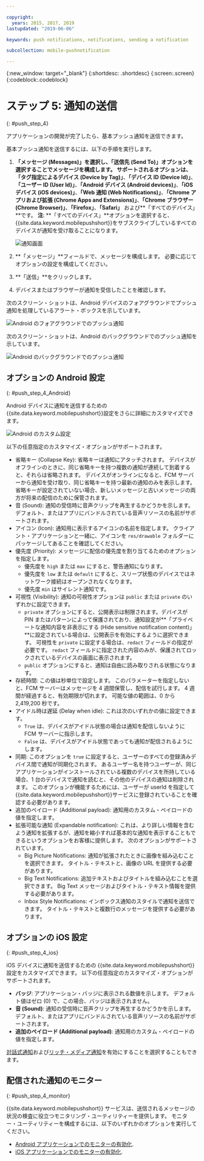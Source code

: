 ```yaml
---

copyright:
  years: 2015, 2017, 2019
lastupdated: "2019-06-06"

keywords: push notifications, notifications, sending a notification

subcollection: mobile-pushnotification

---
```


{:new_window: target="_blank"}
{:shortdesc: .shortdesc}
{:screen:.screen}
{:codeblock:.codeblock}

# ステップ 5: 通知の送信
{: #push_step_4}

アプリケーションの開発が完了したら、基本プッシュ通知を送信できます。

基本プッシュ通知を送信するには、以下の手順を実行します。

1. **「メッセージ (Messages)」**を選択し、**「送信先 (Send To)」**オプションを選択することでメッセージを構成します。 サポートされるオプションは、**「タグ指定によるデバイス (Device by Tag)」**、**「デバイス ID (Device Id)」**、**「ユーザー ID (User Id)」**、**「Android デバイス (Android devices)」**、**「iOS デバイス (iOS devices)」**、**「Web 通知 (Web Notifications)」**、**「Chrome アプリおよび拡張 (Chrome Apps and Extensions)」**、**「Chrome ブラウザー (Chrome Browser)」**、**「Firefox」**、**「Safari」** および**「すべてのデバイス」**です。
**注**: **「すべてのデバイス」**オプションを選択すると、{{site.data.keyword.mobilepushshort}}をサブスクライブしているすべてのデバイスが通知を受け取ることになります。
	
    ![通知画面](images/tag_notification.jpg "「送信先 (Send to)」、「メッセージ (Message)」、および「追加ペイロード (Additional payload」のフィールドを示す「通知送信 (Send notifications)」画面")

2. **「メッセージ」**フィールドで、メッセージを構成します。 必要に応じてオプションの設定を構成してください。
3. **「送信」**をクリックします。
3. デバイスまたはブラウザーが通知を受信したことを確認します。

次のスクリーン・ショットは、Android デバイスのフォアグラウンドでプッシュ通知を処理しているアラート・ボックスを示しています。

![Android のフォアグラウンドでのプッシュ通知](images/Android_Screenshot.jpg "テスト通知を示すアラート・ボックス・")

次のスクリーン・ショットは、Android のバックグラウンドでのプッシュ通知を示しています。

![Android のバックグラウンドでのプッシュ通知](images/background.jpg "Android デバイスのプッシュ通知")

## オプションの Android 設定 
{: #push_step_4_Android}

Android デバイスに通知を送信するための{{site.data.keyword.mobilepushshort}}設定をさらに詳細にカスタマイズできます。 

![Android のカスタム設定](images/android_custom_settings.jpg "プッシュ通知のカスタム設定ページ")

以下の任意指定のカスタマイズ・オプションがサポートされます。

- 省略キー (Collapse Key): 省略キーは通知にアタッチされます。 デバイスがオフラインのときに、同じ省略キーを持つ複数の通知が連続して到着すると、それらは省略されます。 デバイスがオンラインになると、FCM サーバーから通知を受け取り、同じ省略キーを持つ最新の通知のみを表示します。 省略キーが設定されていない場合、新しいメッセージと古いメッセージの両方が将来の配信のために保管されます。
- 音 (Sound): 通知の受信時に音声クリップを再生するかどうかを示します。 デフォルト、またはアプリにバンドルされている音声リソースの名前がサポートされます。
- アイコン (Icon): 通知用に表示するアイコンの名前を指定します。 クライアント・アプリケーションと一緒に、アイコンを `res/drawable` フォルダーにパッケージしてあることを確認してください。
- 優先度 (Priority): メッセージに配信の優先度を割り当てるためのオプションを指定します。 
	- 優先度を `high` または `max` にすると、警告通知になります。
	- 優先度を `low` または `default` にすると、スリープ状態のデバイスではネットワーク接続はオープンされなくなります。 
	- 優先度 `min` はサイレント通知です。
- 可視性 (Visibility): 通知の可視性オプションは `public` または `private` のいずれかに設定できます。 
	- `private` オプションにすると、公開表示は制限されます。デバイスが PIN またはパターンによって保護されており、通知設定が**「プライベートな通知内容を非表示にする (Hide sensitive notification content)」**に設定されている場合は、公開表示を有効にするように選択できます。 可視性を `private` に設定する場合は、`redact` フィールドの指定が必要です。 `redact` フィールドに指定された内容のみが、保護されてロックされているデバイスの画面に表示されます。 
	- `public` オプションにすると、通知は自由に読み取りされる状態になります。
- 存続時間: この値は秒単位で設定します。 このパラメーターを指定しないと、FCM サーバーはメッセージを 4 週間保管し、配信を試行します。 4 週間が経過すると、有効期限が切れます。 可能な値の範囲は、0 から 2,419,200 秒です。
- アイドル時は遅延 (Delay when idle): これは次のいずれかの値に設定できます。
	- `True` は、デバイスがアイドル状態の場合は通知を配信しないように FCM サーバーに指示します。 
	- `False` は、デバイスがアイドル状態であっても通知が配信されるようにします。
- 同期: このオプションを `true` に設定すると、ユーザーのすべての登録済みデバイス間で通知が同期化されます。 あるユーザー名を持つユーザーが、同じアプリケーションがインストールされている複数のデバイスを所持している場合、1 台のデバイスで通知を読むと、その他のデバイスの通知は削除されます。 このオプションが機能するためには、ユーザーが userId を指定して
{{site.data.keyword.mobilepushshort}}サービスに登録されていることを確認する必要があります。
- 追加のペイロード (Additional payload): 通知用のカスタム・ペイロードの値を指定します。
- 拡張可能な通知 (Expandable notification): これは、より詳しい情報を含むよう通知を拡張するが、通知を縮小すれば基本的な通知を表示することもできるというオプションをお客様に提供します。 次のオプションがサポートされています。
	- Big Picture Notifications: 通知が拡張されたときに画像を組み込むことを選択できます。 タイトル・テキストと、画像の URL を提供する必要があります。
	- Big Text Notifications: 追加テキストおよびタイトルを組み込むことを選択できます。 Big Text メッセージおよびタイトル・テキスト情報を提供する必要があります。
	- Inbox Style Notifications: インボックス通知のスタイルで通知を送信できます。 タイトル・テキストと複数行のメッセージを提供する必要があります。	 

## オプションの iOS 設定 
{: #push_step_4_ios}

iOS デバイスに通知を送信するための {{site.data.keyword.mobilepushshort}} 設定をカスタマイズできます。 以下の任意指定のカスタマイズ・オプションがサポートされます。

- **バッジ**: アプリケーション・バッジに表示される数値を示します。 デフォルト値はゼロ (0) で、この場合、バッジは表示されません。 
- **音 (Sound)**: 通知の受信時に音声クリップを再生するかどうかを示します。 デフォルト、またはアプリにバンドルされている音声リソースの名前がサポートされます。
- **追加のペイロード (Additional payload)**: 通知用のカスタム・ペイロードの値を指定します。

[対話式通知](https://github.com/ibm-bluemix-mobile-services/bms-clientsdk-swift-push/tree/Doc#interactive-notifications)および[リッチ・メディア通知](https://github.com/ibm-bluemix-mobile-services/bms-clientsdk-swift-push/tree/Doc#enabling-rich-media-notifications)を有効にすることを選択することもできます。

## 配信された通知のモニター 
{: #push_step_4_monitor}

{{site.data.keyword.mobilepushshort}} サービスは、送信されるメッセージの状況の検査に役立つモニタリング・ユーティリティーを提供します。 モニター・ユーティリティーを構成するには、以下のいずれかのオプションを実行してください。

- [Android アプリケーションでのモニターの有効化](https://github.com/ibm-bluemix-mobile-services/bms-clientsdk-android-push/tree/Doc#monitoring).
- [iOS アプリケーションでのモニターの有効化](https://github.com/ibm-bluemix-mobile-services/bms-clientsdk-swift-push/tree/Doc#enable-monitoring).
